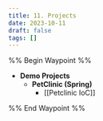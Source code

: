```yaml
---
title: 11. Projects
date: 2023-10-11
draft: false
tags: []
---
```

%% Begin Waypoint %%
- **Demo Projects**
	- **PetClinic (Spring)**
		- [[Petclinic IoC]]

%% End Waypoint %%
